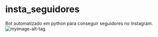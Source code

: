 # insta_seguidores
Bot automatizado em python para conseguir seguidores no Instagram.
![myimage-alt-tag](https://i.ytimg.com/vi/v7jJmWCHpI0/maxresdefault.jpg)
